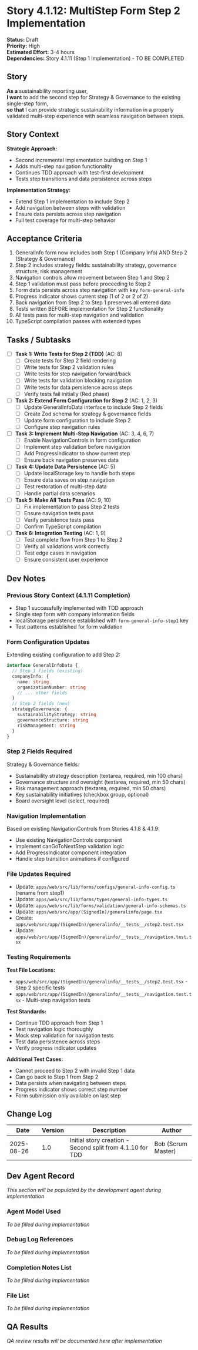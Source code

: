 # Story 4.1.12: MultiStep Form Step 2 Implementation

**Status:** Draft  
**Priority:** High  
**Estimated Effort:** 3-4 hours  
**Dependencies:** Story 4.1.11 (Step 1 Implementation) - TO BE COMPLETED

## Story

**As a** sustainability reporting user,  
**I want** to add the second step for Strategy & Governance to the existing single-step form,  
**so that** I can provide strategic sustainability information in a properly validated multi-step experience with seamless navigation between steps.

## Story Context

**Strategic Approach:**
- Second incremental implementation building on Step 1
- Adds multi-step navigation functionality
- Continues TDD approach with test-first development
- Tests step transitions and data persistence across steps

**Implementation Strategy:**
- Extend Step 1 implementation to include Step 2
- Add navigation between steps with validation
- Ensure data persists across step navigation
- Full test coverage for multi-step behavior

## Acceptance Criteria

1. GeneralInfo form now includes both Step 1 (Company Info) AND Step 2 (Strategy & Governance)
2. Step 2 includes strategy fields: sustainability strategy, governance structure, risk management
3. Navigation controls allow movement between Step 1 and Step 2
4. Step 1 validation must pass before proceeding to Step 2
5. Form data persists across step navigation with key `form-general-info`
6. Progress indicator shows current step (1 of 2 or 2 of 2)
7. Back navigation from Step 2 to Step 1 preserves all entered data
8. Tests written BEFORE implementation for Step 2 functionality
9. All tests pass for multi-step navigation and validation
10. TypeScript compilation passes with extended types

## Tasks / Subtasks

- [ ] **Task 1: Write Tests for Step 2 (TDD)** (AC: 8)
  - [ ] Create tests for Step 2 field rendering
  - [ ] Write tests for Step 2 validation rules
  - [ ] Write tests for step navigation forward/back
  - [ ] Write tests for validation blocking navigation
  - [ ] Write tests for data persistence across steps
  - [ ] Verify tests fail initially (Red phase)

- [ ] **Task 2: Extend Form Configuration for Step 2** (AC: 1, 2, 3)
  - [ ] Update GeneralInfoData interface to include Step 2 fields
  - [ ] Create Zod schema for strategy & governance fields
  - [ ] Update form configuration to include Step 2
  - [ ] Configure step navigation rules

- [ ] **Task 3: Implement Multi-Step Navigation** (AC: 3, 4, 6, 7)
  - [ ] Enable NavigationControls in form configuration
  - [ ] Implement step validation before navigation
  - [ ] Add ProgressIndicator to show current step
  - [ ] Ensure back navigation preserves data

- [ ] **Task 4: Update Data Persistence** (AC: 5)
  - [ ] Update localStorage key to handle both steps
  - [ ] Ensure data saves on step navigation
  - [ ] Test restoration of multi-step data
  - [ ] Handle partial data scenarios

- [ ] **Task 5: Make All Tests Pass** (AC: 9, 10)
  - [ ] Fix implementation to pass Step 2 tests
  - [ ] Ensure navigation tests pass
  - [ ] Verify persistence tests pass
  - [ ] Confirm TypeScript compilation

- [ ] **Task 6: Integration Testing** (AC: 1, 9)
  - [ ] Test complete flow from Step 1 to Step 2
  - [ ] Verify all validations work correctly
  - [ ] Test edge cases in navigation
  - [ ] Ensure consistent user experience

## Dev Notes

### Previous Story Context (4.1.11 Completion)
- Step 1 successfully implemented with TDD approach
- Single step form with company information fields
- localStorage persistence established with `form-general-info-step1` key
- Test patterns established for form validation

### Form Configuration Updates
Extending existing configuration to add Step 2:
```typescript
interface GeneralInfoData {
  // Step 1 fields (existing)
  companyInfo: {
    name: string
    organizationNumber: string
    // ... other fields
  }
  // Step 2 fields (new)
  strategyGovernance: {
    sustainabilityStrategy: string
    governanceStructure: string
    riskManagement: string
  }
}
```

### Step 2 Fields Required
Strategy & Governance fields:
- Sustainability strategy description (textarea, required, min 100 chars)
- Governance structure and oversight (textarea, required, min 50 chars)
- Risk management approach (textarea, required, min 50 chars)
- Key sustainability initiatives (checkbox group, optional)
- Board oversight level (select, required)

### Navigation Implementation
Based on existing NavigationControls from Stories 4.1.8 & 4.1.9:
- Use existing NavigationControls component
- Implement canGoToNextStep validation logic
- Add ProgressIndicator component integration
- Handle step transition animations if configured

### File Updates Required
- Update: `apps/web/src/lib/forms/configs/general-info-config.ts` (rename from step1)
- Update: `apps/web/src/lib/forms/types/general-info-types.ts`
- Update: `apps/web/src/lib/forms/validation/general-info-schemas.ts`
- Update: `apps/web/src/app/(SignedIn)/generalinfo/page.tsx`
- Create: `apps/web/src/app/(SignedIn)/generalinfo/__tests__/step2.test.tsx`
- Update: `apps/web/src/app/(SignedIn)/generalinfo/__tests__/navigation.test.tsx`

### Testing Requirements

**Test File Locations:** 
- `apps/web/src/app/(SignedIn)/generalinfo/__tests__/step2.test.tsx` - Step 2 specific tests
- `apps/web/src/app/(SignedIn)/generalinfo/__tests__/navigation.test.tsx` - Multi-step navigation tests

**Test Standards:**
- Continue TDD approach from Step 1
- Test navigation logic thoroughly
- Mock step validation for navigation tests
- Test data persistence across steps
- Verify progress indicator updates

**Additional Test Cases:**
- Cannot proceed to Step 2 with invalid Step 1 data
- Can go back to Step 1 from Step 2
- Data persists when navigating between steps
- Progress indicator shows correct step number
- Form submission only available on last step

## Change Log

| Date | Version | Description | Author |
|------|---------|-------------|---------|
| 2025-08-26 | 1.0 | Initial story creation - Second split from 4.1.10 for TDD | Bob (Scrum Master) |

## Dev Agent Record

*This section will be populated by the development agent during implementation*

### Agent Model Used
*To be filled during implementation*

### Debug Log References
*To be filled during implementation*

### Completion Notes List
*To be filled during implementation*

### File List
*To be filled during implementation*

## QA Results

*QA review results will be documented here after implementation*

